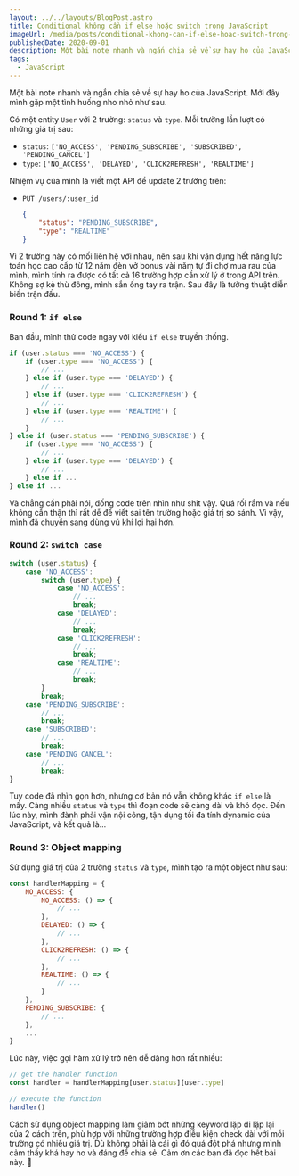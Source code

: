 ```yaml
---
layout: ../../layouts/BlogPost.astro
title: Conditional không cần if else hoặc switch trong JavaScript
imageUrl: /media/posts/conditional-khong-can-if-else-hoac-switch-trong-javascript/thumb.png
publishedDate: 2020-09-01
description: Một bài note nhanh và ngắn chia sẻ về sự hay ho của JavaScript. Mới đây mình gặp một tình huống nho nhỏ như sau.
tags:
  - JavaScript
---
```


Một bài note nhanh và ngắn chia sẻ về sự hay ho của JavaScript. Mới đây mình gặp một tình huống nho nhỏ như sau.

Có một entity `User` với 2 trường: `status` và `type`. Mỗi trường lần lượt có những giá trị sau:
- `status`: `['NO_ACCESS', 'PENDING_SUBSCRIBE', 'SUBSCRIBED', 'PENDING_CANCEL']`
- `type`: `['NO_ACCESS', 'DELAYED', 'CLICK2REFRESH', 'REALTIME']`

Nhiệm vụ của mình là viết một API để update 2 trường trên:
- `PUT /users/:user_id`

	```json
	{
		"status": "PENDING_SUBSCRIBE",
		"type": "REALTIME"
	}
	```

Vì 2 trường này có mối liên hệ với nhau, nên sau khi vận dụng hết năng lực toán học cao cấp từ 12 năm đèn vở bonus vài năm tự đi chợ mua rau của mình, mình tính ra được có tất cả 16 trường hợp cần xử lý ở trong API trên. Không sợ kẻ thù đông, mình sắn ống tay ra trận. Sau đây là tường thuật diễn biến trận đấu.

### Round 1: `if else`

Ban đầu, mình thử code ngay với kiểu `if else` truyền thống.

```javascript
if (user.status === 'NO_ACCESS') {
    if (user.type === 'NO_ACCESS') {
        // ...
    } else if (user.type === 'DELAYED') {
        // ...
    } else if (user.type === 'CLICK2REFRESH') {
        // ...
    } else if (user.type === 'REALTIME') {
        // ...
    }
} else if (user.status === 'PENDING_SUBSCRIBE') {
    if (user.type === 'NO_ACCESS') {
        // ...
    } else if (user.type === 'DELAYED') {
        // ...
    } else if ...
} else if ...
```

Và chẳng cần phải nói, đống code trên nhìn như shit vậy. Quá rối rắm và nếu không cẩn thận thì rất dễ để viết sai tên trường hoặc giá trị so sánh. Vì vậy, mình đã chuyển sang dùng vũ khí lợi hại hơn.

### Round 2: `switch case`

```javascript
switch (user.status) {
    case 'NO_ACCESS':
        switch (user.type) {
            case 'NO_ACCESS':
                // ...
                break;
            case 'DELAYED':
                // ...
                break;
            case 'CLICK2REFRESH':
                // ...
                break;
            case 'REALTIME':
                // ...
                break;
        }
        break;
    case 'PENDING_SUBSCRIBE':
        // ...
        break;
    case 'SUBSCRIBED':
        // ...
        break;
    case 'PENDING_CANCEL':
        // ...
        break;
}
```

Tuy code đã nhìn gọn hơn, nhưng cơ bản nó vẫn không khác `if else` là mấy. Càng nhiều `status` và `type` thì đoạn code sẽ càng dài và khó đọc. Đến lúc này, mình đành phải vận nội công, tận dụng tối đa tính dynamic của JavaScript, và kết quả là...

### Round 3: Object mapping

Sử dụng giá trị của 2 trường `status` và `type`, mình tạo ra một object như sau:

```javascript
const handlerMapping = {
    NO_ACCESS: {
        NO_ACCESS: () => {
            // ...
        },
        DELAYED: () => {
            // ...
        },
        CLICK2REFRESH: () => {
            // ...
        },
        REALTIME: () => {
            // ...
        }
    },
    PENDING_SUBSCRIBE: {
        // ...
    },
    ...
}
```

Lúc này, việc gọi hàm xử lý trở nên dễ dàng hơn rất nhiều:

```javascript
// get the handler function
const handler = handlerMapping[user.status][user.type]

// execute the function
handler()
```

Cách sử dụng object mapping làm giảm bớt những keyword lặp đi lặp lại của 2 cách trên, phù hợp với những trường hợp điều kiện check dài với mỗi trường có nhiều giá trị. Dù không phải là cái gì đó quá đột phá nhưng mình cảm thấy khá hay ho và đáng để chia sẻ. Cảm ơn các bạn đã đọc hết bài này. 🤗
